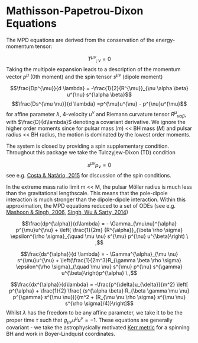 # Mathisson-Papetrou-Dixon Equations

The MPD equations are derived from the conservation of the energy-momentum tensor:

$${T^{\mu \nu}}_{;\nu} = 0$$
Taking the multipole expansion leads to a description of the momentum vector $p^{\mu}$ (0th moment) and the spin tensor $s^{\mu \nu}$ (dipole moment)

$$\frac{Dp^{\mu}}{d \lambda} = -\frac{1}{2}{R^{\mu}}_{\nu \alpha \beta} u^{\nu} s^{\alpha \beta}$$
$$\frac{Ds^{\mu \nu}}{d \lambda} =p^{\mu}u^{\nu} - p^{\nu}u^{\mu}$$
for affine parameter $\lambda$, 4-velocity $u^{\nu}$ and Riemann curvature tensor ${R^{\mu}}_{\nu \alpha \beta}$, with $\frac{D}{d\lambda}$ denoting a covariant derivative. We ignore the higher order moments since for pulsar mass ($m$) << BH mass ($M$) and pulsar radius << BH radius, the motion is dominated by the lowest order moments. 

The system is closed by providing a spin supplementary condition. Throughout this package we take the Tulczyjew-Dixon (TD) condition

$$s^{\mu \nu} p_{\nu} = 0$$
see e.g. [Costa & Natário, 2015](https://arxiv.org/abs/1410.6443) for discussion of the spin conditions.

In the extreme mass ratio limit m << M, the pulsar Möller radius is much less than the gravitational lengthscale. This means that the pole-dipole interaction is much stronger than the dipole-dipole interaction. Within this approximation, the MPD equations reduced to a set of ODEs (see e.g. [Mashoon & Singh, 2006](https://arxiv.org/abs/astro-ph/0608278), [Singh, Wu & Sarty, 2014](https://arxiv.org/abs/1403.7171))

$$\frac{dp^{\alpha}}{d\lambda} = - \Gamma_{\mu\nu}^{\alpha} p^{\mu}u^{\nu} +  \left( \frac{1}{2m} {R^{\alpha}}_{\beta \rho \sigma} \epsilon^{\rho \sigma}_{\quad \mu \nu} s^{\mu} p^{\nu} u^{\beta}\right) \ ,$$

$$\frac{ds^{\alpha}}{d \lambda} = - \Gamma^{\alpha}_{\mu \nu} s^{\mu}u^{\nu} + \left(\frac{1}{2m^3}R_{\gamma \beta \rho \sigma} \epsilon^{\rho \sigma}_{\quad \mu \nu} s^{\mu} p^{\nu} s^{\gamma} u^{\beta}\right)p^{\alpha} \ ,$$

$$\frac{dx^{\alpha}}{d\lambda} = -\frac{p^{\delta}u_{\delta}}{m^2} \left[ p^{\alpha} + \frac{1}{2} \frac{ (s^{\alpha \beta} R_{\beta \gamma \mu \nu} p^{\gamma} s^{\mu \nu})}{m^2 + (R_{\mu \nu \rho \sigma} s^{\mu \nu} s^{\rho \sigma}/4)}\right]$$
Whilst $\lambda$ has the freedom to be any affine parameter, we take it to be the proper time $\tau$ such that $g_{\mu \nu}u^{\mu} u^{\nu}=-1$. These equations are generally covariant - we take the astrophysically motivated [Kerr metric](https://en.wikipedia.org/wiki/Kerr_metric) for a spinning BH and work in Boyer-Lindquist coordinates.
